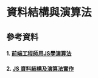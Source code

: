 # 資料結構與演算法

## 參考資料
#### 1. [前端工程師用JS學演算法](https://ithelp.ithome.com.tw/users/20106426/ironman/2136)
#### 2. [JS 資料結構及演算法實作](https://www.books.com.tw/products/0010712666)
